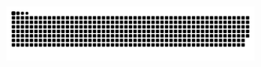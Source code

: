 <picture>
  <source media="(prefers-color-scheme: dark)" srcset="https://raw.githubusercontent.com/yaotutu/yaotutu/output/github-contribution-grid-snake-dark.svg">
  <source media="(prefers-color-scheme: light)" srcset="https://raw.githubusercontent.com/yaotutu/yaotutu/output/github-contribution-grid-snake.svg">
  <img alt="github contribution grid snake animation" src="https://raw.githubusercontent.com/yaotutu/yaotutu/output/github-contribution-grid-snake.svg">
</picture>

<!--
**yaotutu/yaotutu** is a ✨ _special_ ✨ repository because its `README.md` (this file) appears on your GitHub profile.

Here are some ideas to get you started:

- 🔭 I’m currently working on ...
- 🌱 I’m currently learning ...
- 👯 I’m looking to collaborate on ...
- 🤔 I’m looking for help with ...
- 💬 Ask me about ...
- 📫 How to reach me: ...
- 😄 Pronouns: ...
- ⚡ Fun fact: ...
-->
